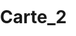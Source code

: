 # Carte_2

<!doctype html>
<html lang="en">
    <head>
        <meta charset="utf-8">
        <meta http-equiv="X-UA-Compatible" content="IE=edge">
        <meta name="viewport" content="initial-scale=1,user-scalable=no,maximum-scale=1,width=device-width">
        <meta name="mobile-web-app-capable" content="yes">
        <meta name="apple-mobile-web-app-capable" content="yes">
        <link rel="stylesheet" href="./resources/ol.css">
        <link rel="stylesheet" href="resources/fontawesome-all.min.css">
        <link rel="stylesheet" href="./resources/ol-layerswitcher.css">
        <link rel="stylesheet" href="./resources/qgis2web.css">
<style>
.search-layer {
  top: 65px;
  left: .5em;
}
.ol-touch .search-layer {
  top: 80px;
}
</style>
        <style>
        html, body {
            background-color: #ffffff;
        }
        .ol-control button {
            background-color: #f8f8f8 !important;
            color: #000000 !important;
            border-radius: 0px !important;
        }
        .ol-zoom, .geolocate, .gcd-gl-control .ol-control {
            background-color: rgba(255,255,255,.4) !important;
            padding: 3px !important;
        }
        .ol-scale-line {
            background: none !important;
        }
        .ol-scale-line-inner {
            border: 2px solid #f8f8f8 !important;
            border-top: none !important;
            background: rgba(255, 255, 255, 0.5) !important;
            color: black !important;
        }
        </style>
        <style>
        html, body, #map {
            width: 100%;
            height: 100%;
            padding: 0;
            margin: 0;
        }
        </style>
        <title>Photos du site d'étude</title>
    </head>
    <body>
        <div id="map">
            <div id="popup" class="ol-popup">
                <a href="#" id="popup-closer" class="ol-popup-closer"></a>
                <div id="popup-content"></div>
            </div>
        </div>
        <script src="resources/qgis2web_expressions.js"></script>
        <script src="resources/polyfills.js"></script>
        <script src="./resources/functions.js"></script>
        <script src="./resources/ol.js"></script>
        <script src="./resources/ol-layerswitcher.js"></script>
        <script src="layers/photos_0.js"></script>
        <script src="styles/photos_0_style.js"></script>
        <script src="./layers/layers.js" type="text/javascript"></script> 
        <script src="./resources/Autolinker.min.js"></script>
        <script src="./resources/qgis2web.js"></script>
    </body>
</html>
